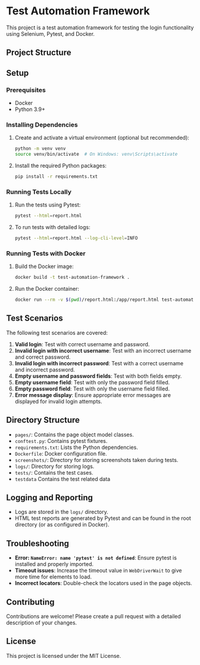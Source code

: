 # Test Automation Framework

This project is a test automation framework for testing the login functionality using Selenium, Pytest, and Docker.

## Project Structure


## Setup

### Prerequisites

- Docker
- Python 3.9+

### Installing Dependencies

1. Create and activate a virtual environment (optional but recommended):
    ```bash
    python -m venv venv
    source venv/bin/activate  # On Windows: venv\Scripts\activate
    ```

2. Install the required Python packages:
    ```bash
    pip install -r requirements.txt
    ```

### Running Tests Locally

1. Run the tests using Pytest:
    ```bash
    pytest --html=report.html
    ```

2. To run tests with detailed logs:
    ```bash
    pytest --html=report.html --log-cli-level=INFO
    ```

### Running Tests with Docker

1. Build the Docker image:
    ```bash
    docker build -t test-automation-framework .
    ```

2. Run the Docker container:
    ```bash
    docker run --rm -v $(pwd)/report.html:/app/report.html test-automation-framework
    ```

## Test Scenarios

The following test scenarios are covered:

1. **Valid login**: Test with correct username and password.
2. **Invalid login with incorrect username**: Test with an incorrect username and correct password.
3. **Invalid login with incorrect password**: Test with a correct username and incorrect password.
4. **Empty username and password fields**: Test with both fields empty.
5. **Empty username field**: Test with only the password field filled.
6. **Empty password field**: Test with only the username field filled.
7. **Error message display**: Ensure appropriate error messages are displayed for invalid login attempts.

## Directory Structure

- `pages/`: Contains the page object model classes.
- `conftest.py`: Contains pytest fixtures.
- `requirements.txt`: Lists the Python dependencies.
- `Dockerfile`: Docker configuration file.
- `screenshots/`: Directory for storing screenshots taken during tests.
- `logs/`: Directory for storing logs.
- `tests/`: Contains the test cases.
- `testdata` Contains the test related data

## Logging and Reporting

- Logs are stored in the `logs/` directory.
- HTML test reports are generated by Pytest and can be found in the root directory (or as configured in Docker).

## Troubleshooting

- **Error: `NameError: name 'pytest' is not defined`**: Ensure pytest is installed and properly imported.
- **Timeout issues**: Increase the timeout value in `WebDriverWait` to give more time for elements to load.
- **Incorrect locators**: Double-check the locators used in the page objects.

## Contributing

Contributions are welcome! Please create a pull request with a detailed description of your changes.

## License

This project is licensed under the MIT License.

